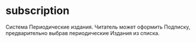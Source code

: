 # subscription
Система Периодические издания. Читатель может оформить Подписку, предварительно выбрав периодические Издания из списка.
